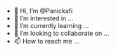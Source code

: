 - 👋 Hi, I’m @Panickafi
- 👀 I’m interested in ...
- 🌱 I’m currently learning ...
- 💞️ I’m looking to collaborate on ...
- 📫 How to reach me ...

<!---
Panickafi/Panickafi is a ✨ special ✨ repository because its `README.md` (this file) appears on your GitHub profile.
You can click the Preview link to take a look at your changes.
--->
